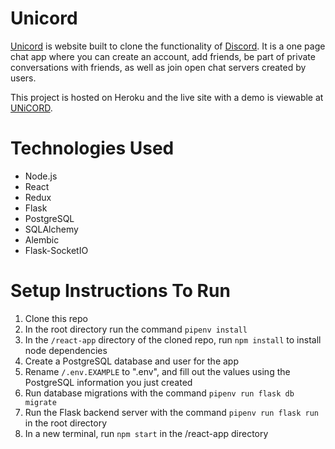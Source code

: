 # Unicord

[Unicord](https://unicord.herokuapp.com/ "Live site hosted on Heroku") is website built to clone the functionality of [Discord](https://discord.com/ "Discord"). It is a one page chat app where you can create an account, add friends, be part of private conversations with friends, as well as join open chat servers created by users.

This project is hosted on Heroku and the live site with a demo is viewable at [UNiCORD](https://unicord.herokuapp.com/ "Live site hosted on Heroku").

# Technologies Used
- Node.js
- React
- Redux
- Flask
- PostgreSQL
- SQLAlchemy
- Alembic
- Flask-SocketIO


# Setup Instructions To Run

1. Clone this repo
2. In the root directory run the command `pipenv install`
3. In the `/react-app` directory of the cloned repo, run `npm install` to install node dependencies
4. Create a PostgreSQL database and user for the app
5. Rename `/.env.EXAMPLE` to ".env", and fill out the values using the PostgreSQL information you just created
7. Run database migrations with the command `pipenv run flask db migrate`
8. Run the Flask backend server with the command `pipenv run flask run` in the root directory
9. In a new terminal, run `npm start` in the /react-app directory
